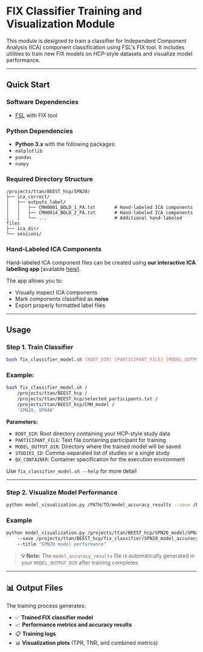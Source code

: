 # FIX Classifier Training and Visualization Module

This module is designed to train a classifier for Independent Component Analysis (ICA) component classification using FSL's FIX tool. It includes utilities to train new FIX models on HCP-style datasets and visualize model performance.

---

## Quick Start

### Software Dependencies
- [FSL](https://fsl.fmrib.ox.ac.uk/fsl/fslwiki/FIX) with FIX tool

### Python Dependencies
- **Python 3.x** with the following packages:
- `matplotlib`
- `pandas`
- `numpy`

### Required Directory Structure

```
/projects/ttan/BEEST_hcp/SPN20/
├── ica_correct/
│   ├── outputs_label/
│   │   ├── CMH0001_BOLD_1_PA.txt       # Hand-labeled ICA components
│   │   ├── CMH0014_BOLD_2_PA.txt       # Hand-labeled ICA components
│   │   └── ...                         # Additional hand-labeled files
├── ica_dir/
└── sessions/
```

### Hand-Labeled ICA Components

Hand-labeled ICA component files can be created using **our interactive ICA labelling app** [available [here](https://github.com/slimnsour/ica-ranker)].

The app allows you to:
- Visually inspect ICA components
- Mark components classified as **noise**
- Export properly formatted label files

---

## Usage

### Step 1. Train Classifier

```bash
bash fix_classifier_model.sh [ROOT_DIR] [PARTICIPANT_FILE] [MODEL_OUTPUT_DIR] [STUDIES_ID] [QX_CONTAINER]
```
### Example:
```bash
bash fix_classifier_model.sh / 
    /projects/ttan/BEEST_hcp /
    /projects/ttan/BEEST_hcp/selected_participants.txt /
    /projects/ttan/BEEST_hcp/CMH_model /
    'SPN20, SPN40'
```
**Parameters:**
- `ROOT_DIR`: Root directory containing your HCP-style study data
- `PARTICIPANT_FILE`: Text file containing participant for training
- `MODEL_OUTPUT_DIR`: Directory where the trained model will be saved
- `STUDIES_ID`: Comma-separated list of studies or a single study
- `QX_CONTAINER`: Container specification for the execution environment

Use ```fix_classifier_model.sh --help``` for more detail

---

### Step 2. Visualize Model Performance

```bash
python model_visualization.py /PATH/TO/model_accuracy_results --save /PATH/TO/OUTPUT --title "Model Performance"
```
### Example 
```bash
python model_visualization.py /projects/ttan/BEEST_hcp/SPN20_model/SPN20_model_LOO_results / 
    --save /projects/ttan/BEEST_hcp/fix_classifier/SPN20_model_accuracy.png /
    --title "SPN20 model performance"
```
> **💡 Note:** The `model_accuracy_results` file is automatically generated in your `MODEL_OUTPUT_DIR` after training completes

---

## 📊 Output Files

The training process generates:
- ✅ **Trained FIX classifier model**
- 📈 **Performance metrics and accuracy results**
- 📋 **Training logs**
- 📊 **Visualization plots** (TPR, TNR, and combined metrics)